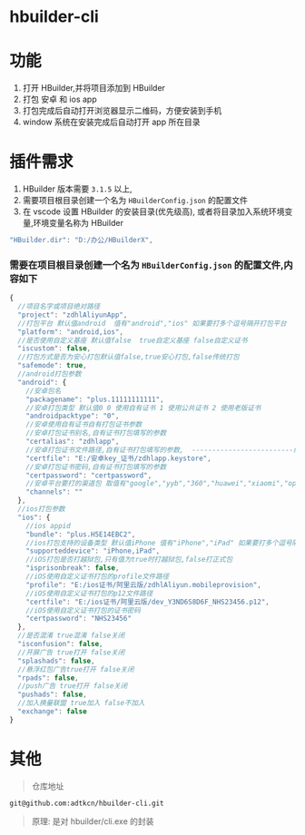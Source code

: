 # hbuilder-cli

# 功能

1. 打开 HBuilder,并将项目添加到 HBuilder
2. 打包 安卓 和 ios app
3. 打包完成后自动打开浏览器显示二维码，方便安装到手机
4. window 系统在安装完成后自动打开 app 所在目录

# 插件需求

1. HBuilder 版本需要 `3.1.5` 以上,
2. 需要项目根目录创建一个名为 `HBuilderConfig.json` 的配置文件
3. 在 vscode 设置 HBuilder 的安装目录(优先级高), 或者将目录加入系统环境变量,环境变量名称为 HBuilder

```js
"HBuilder.dir": "D:/办公/HBuilderX",
```

### 需要在项目根目录创建一个名为 `HBuilderConfig.json` 的配置文件,内容如下

```js
{
  //项目名字或项目绝对路径
  "project": "zdhlAliyunApp",
  //打包平台 默认值android  值有"android","ios" 如果要打多个逗号隔开打包平台
  "platform": "android,ios",
  //是否使用自定义基座 默认值false  true自定义基座 false自定义证书
  "iscustom": false,
  //打包方式是否为安心打包默认值false,true安心打包,false传统打包
  "safemode": true,
  //android打包参数
  "android": {
    //安卓包名
    "packagename": "plus.11111111111",
    //安卓打包类型 默认值0 0 使用自有证书 1 使用公共证书 2 使用老版证书
    "androidpacktype": "0",
    //安卓使用自有证书自有打包证书参数
    //安卓打包证书别名,自有证书打包填写的参数
    "certalias": "zdhlapp",
    //安卓打包证书文件路径,自有证书打包填写的参数,  -------------------------绝对路径------------------
    "certfile": "E:/安卓key_证书/zdhlapp.keystore",
    //安卓打包证书密码,自有证书打包填写的参数
    "certpassword": "certpassword",
    //安卓平台要打的渠道包 取值有"google","yyb","360","huawei","xiaomi","oppo","vivo"，如果要打多个逗号隔开
    "channels": ""
  },
  //ios打包参数
  "ios": {
    //ios appid
    "bundle": "plus.H5E14EBC2",
    //ios打包支持的设备类型 默认值iPhone 值有"iPhone","iPad" 如果要打多个逗号隔开打包平台
    "supporteddevice": "iPhone,iPad",
    //iOS打包是否打越狱包,只有值为true时打越狱包,false打正式包
    "isprisonbreak": false,
    //iOS使用自定义证书打包的profile文件路径
    "profile": "E:/ios证书/阿里云版/zdhlAliyun.mobileprovision",
    //iOS使用自定义证书打包的p12文件路径
    "certfile": "E:/ios证书/阿里云版/dev_Y3ND6S8D6F_NHS23456.p12",
    //iOS使用自定义证书打包的证书密码
    "certpassword": "NHS23456"
  },
  //是否混淆 true混淆 false关闭
  "isconfusion": false,
  //开屏广告 true打开 false关闭
  "splashads": false,
  //悬浮红包广告true打开 false关闭
  "rpads": false,
  //push广告 true打开 false关闭
  "pushads": false,
  //加入换量联盟 true加入 false不加入
  "exchange": false
}

```

# 其他

> 仓库地址

```
git@github.com:adtkcn/hbuilder-cli.git
```

> 原理: 是对 hbuilder/cli.exe 的封装

